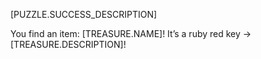 [PUZZLE.SUCCESS_DESCRIPTION]

You find an item: [TREASURE.NAME]!
It’s a ruby red key -> [TREASURE.DESCRIPTION]!